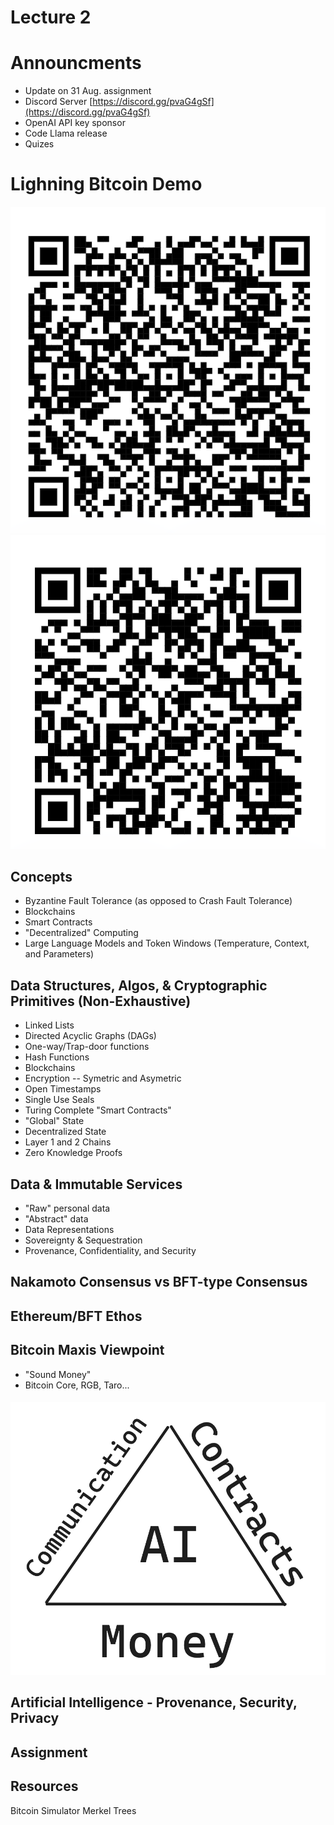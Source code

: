 # Lecture 2

# Announcments
- Update on 31 Aug. assignment
- Discord Server [https://discord.gg/pvaG4gSf](https://discord.gg/pvaG4gSf)
- OpenAI API key sponsor
- Code Llama release
- Quizes

# Lighning Bitcoin Demo

<h5 style="text:italic" align="center"><em>
<div align="center"><img src="./WofSat.png"></img></div>
<div align="center"><img src="./WofSat2.png"></img></div>
</em></h5> 

## Concepts

- Byzantine Fault Tolerance (as opposed to Crash Fault Tolerance)
- Blockchains
- Smart Contracts
- "Decentralized" Computing
- Large Language Models and Token Windows (Temperature, Context, and Parameters)

## Data Structures, Algos, & Cryptographic Primitives (Non-Exhaustive)

- Linked Lists
- Directed Acyclic Graphs (DAGs)
- One-way/Trap-door functions
- Hash Functions
- Blockchains
- Encryption -- Symetric and Asymetric
- Open Timestamps
- Single Use Seals
- Turing Complete "Smart Contracts"
- "Global" State
- Decentralized State
- Layer 1 and 2 Chains
- Zero Knowledge Proofs

## Data & Immutable Services
- "Raw" personal data
- "Abstract" data
- Data Representations
- Sovereignty & Sequestration
- Provenance, Confidentiality, and Security

## Nakamoto Consensus vs BFT-type Consensus

## Ethereum/BFT Ethos

## Bitcoin Maxis Viewpoint

- "Sound Money"
- Bitcoin Core, RGB, Taro...

<h5 style="text:italic" align="center"><em>
<div align="center"><img src="./btc_rgb_triangle.png"></img></div>
</em></h5> 

## Artificial Intelligence - Provenance, Security, Privacy

## Assignment

## Resources

Bitcoin Simulator
Merkel Trees

